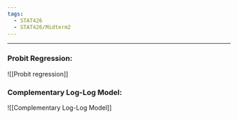 ```yaml
---
tags:
  - STAT426
  - STAT426/Midterm2
---
```

---
### Probit Regression:
![[Probit regression]]

### Complementary Log-Log Model:
![[Complementary Log-Log Model]]